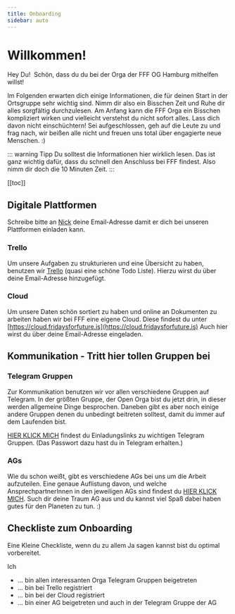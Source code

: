 ```yaml
---
title: Onboarding
sidebar: auto
---
```


# Willkommen!

Hey Du! 
Schön, dass du du bei der Orga der FFF OG Hamburg mithelfen willst!

Im Folgenden erwarten dich einige Informationen, die für deinen Start in der Ortsgruppe sehr wichtig sind. Nimm dir also ein Bisschen Zeit und Ruhe dir alles sorgfältig durchzulesen. Am Anfang kann die FFF Orga ein Bisschen kompliziert wirken und vielleicht verstehst du nicht sofort alles. Lass dich davon nicht einschüchtern! Sei aufgeschlossen, geh auf die Leute zu und frag nach, wir beißen alle nicht und freuen uns total über engagierte neue Menschen. :)

::: warning Tipp
Du solltest die Informationen hier wirklich lesen. Das ist ganz wichtig dafür, dass du schnell den Anschluss bei FFF findest. Also nimm dir doch die 10 Minuten Zeit.
:::

[[toc]]

## Digitale Plattformen 
Schreibe bitte an [Nick](https://telegram.me/nickschroeder) deine Email-Adresse damit er dich bei unseren Plattformen einladen kann.


### Trello
Um unsere Aufgaben zu strukturieren und eine Übersicht zu haben, benutzen wir [Trello](https://trello.com/de) (quasi eine schöne Todo Liste). Hierzu wirst du über deine Email-Adresse hinzugefügt.

### Cloud
Um unsere Daten schön sortiert zu haben und online an Dokumenten zu arbeiten haben wir bei FFF eine eigene Cloud. Diese findest du unter [https://cloud.fridaysforfuture.is](https://cloud.fridaysforfuture.is)
Auch hier wirst du über deine Email-Adresse eingeladen. 

## Kommunikation - Tritt hier tollen Gruppen bei

### Telegram Gruppen
Zur Kommunikation benutzen wir vor allen verschiedene Gruppen auf Telegram. In der größten Gruppe, der Open Orga bist du jetzt drin, in dieser werden allgemeine Dinge besprochen. Daneben gibt es aber noch einige andere Gruppen denen du unbedingt beitreten solltest, damit du immer auf dem Laufenden bist. 

[HIER KLICK MICH](https://frooob.github.io/FFF/Links/) findest du Einladungslinks zu wichtigen Telegram Gruppen. (Das Passwort dazu hast du in Telegram erhalten.)

### AGs 
Wie du schon weißt, gibt es verschiedene AGs bei uns um die Arbeit aufzuteilen. Eine genaue Auflistung davon, und welche AnsprechpartnerInnen in den jeweiligen AGs sind findest du [HIER KLICK MICH](https://frooob.github.io/FFF/AGs/).
Such dir deine Traum AG aus und du kannst viel Spaß dabei haben gutes für den Planeten zu tun. :)


## Checkliste zum Onboarding
Eine Kleine Checkliste, wenn du zu allem Ja sagen kannst bist du optimal vorbereitet.

Ich
* ... bin allen interessanten Orga Telegram Gruppen beigetreten
* ... bin bei Trello registriert
* ... bin bei der Cloud registriert
* ... bin einer AG beigetreten und auch in der Telegram Gruppe der AG
